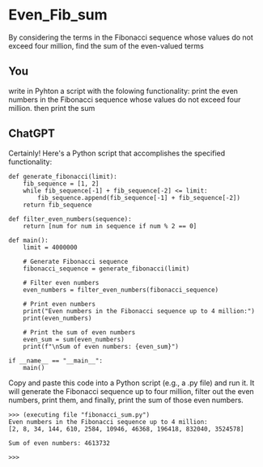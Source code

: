 # Even_Fib_sum
By considering the terms in the Fibonacci sequence whose values do not exceed four million, find the sum of the even-valued terms

## You
write in Pyhton a script with the folowing functionality: 
print the even numbers in the Fibonacci sequence whose values do not exceed four million. then print the sum 

## ChatGPT
Certainly! Here's a Python script that accomplishes the specified functionality:

```
def generate_fibonacci(limit):
    fib_sequence = [1, 2]
    while fib_sequence[-1] + fib_sequence[-2] <= limit:
        fib_sequence.append(fib_sequence[-1] + fib_sequence[-2])
    return fib_sequence

def filter_even_numbers(sequence):
    return [num for num in sequence if num % 2 == 0]

def main():
    limit = 4000000

    # Generate Fibonacci sequence
    fibonacci_sequence = generate_fibonacci(limit)

    # Filter even numbers
    even_numbers = filter_even_numbers(fibonacci_sequence)

    # Print even numbers
    print("Even numbers in the Fibonacci sequence up to 4 million:")
    print(even_numbers)

    # Print the sum of even numbers
    even_sum = sum(even_numbers)
    print(f"\nSum of even numbers: {even_sum}")

if __name__ == "__main__":
    main()
```
Copy and paste this code into a Python script (e.g., a .py file) and run it. It will generate the Fibonacci sequence up to four million, filter out the even numbers, print them, and finally, print the sum of those even numbers.

```
>>> (executing file "fibonacci_sum.py")
Even numbers in the Fibonacci sequence up to 4 million:
[2, 8, 34, 144, 610, 2584, 10946, 46368, 196418, 832040, 3524578]

Sum of even numbers: 4613732

>>>
```
